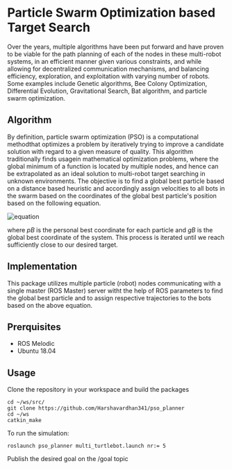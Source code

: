# Particle Swarm Optimization based Target Search
Over the years, multiple algorithms have been put forward and have proven to be viable for the path planning of each of the nodes in these multi-robot systems, in an efficient manner given various constraints, and while allowing for decentralized communication mechanisms, and balancing efficiency, exploration, and exploitation with varying number of robots. Some examples include Genetic algorithms, Bee Colony Optimization, Differential Evolution, Gravitational Search, Bat algorithm, and particle swarm optimization.

## Algorithm 
By definition, particle swarm optimization (PSO) is a computational methodthat optimizes a problem by iteratively trying to improve a candidate solution
with regard to a given measure of quality. This algorithm traditionally finds usagein mathematical optimization problems, where the global minimum of a function is located by multiple nodes, and hence can be extrapolated as an ideal solution to multi-robot target searching in unknown environments. 
The objective is to find a global best particle based on a distance based heuristic and accordingly assign velocities to all bots in the swarm based on the coordinates of the global best particle's position based on the following equation.

![equation](https://latex.codecogs.com/svg.image?v_i^{t&plus;1}=wv_i^t&plus;c_1r_1(pB_i^t-x_i^t)&plus;c_2r_2(gB_i^t-x_i^t))


where *pB* is the personal best coordinate for each particle and *gB* is the global best coordinate of the system. This process is iterated until we reach sufficiently close to our desired target.

## Implementation
This package utilizes multiple particle (robot) nodes communicating with a single master (ROS Master) server witht the help of ROS parameters to find the global best particle and to assign respective trajectories to the bots based on the above equation.

## Prerquisites
- ROS Melodic
- Ubuntu 18.04

## Usage
Clone the repository in your workspace and build the packages
```
cd ~/ws/src/
git clone https://github.com/Harshavardhan341/pso_planner
cd ~/ws
catkin_make 
```
To run the simulation:

```
roslaunch pso_planner multi_turtlebot.launch nr:= 5

```
Publish the desired goal on the /goal topic 






